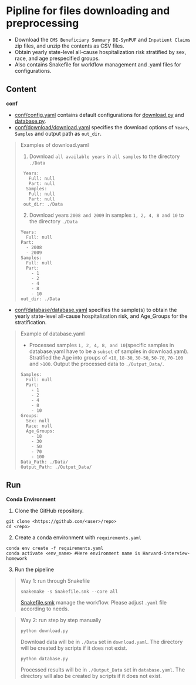 # Pipline for files downloading and preprocessing
* Download the `CMS Beneficiary Summary DE-SynPUF` and `Inpatient Claims` zip files, and unzip the contents as CSV files.
* Obtain yearly state-level all-cause hospitalization risk stratified by sex, race, and age prespecified groups.
* Also contains Snakefile for workflow management and .yaml files for configurations.

## Content
**conf**
* [conf/config.yaml](https://github.com/zhangyf1029/Harvard_Interview_Homework/tree/main/conf) contains default configurations for [download.py](https://github.com/zhangyf1029/Harvard_Interview_Homework/tree/main) and [database.py](https://github.com/zhangyf1029/Harvard_Interview_Homework/tree/main).
* [conf/download/download.yaml](https://github.com/zhangyf1029/Harvard_Interview_Homework/tree/main/conf/download) specifies the download options of `Years`, `Samples` and output path as `out_dir`.
> Examples of download.yaml
> 1. Download `all available years` in `all samples` to the directory `./Data`
>   ```
>    Years:
>      Full: null
>      Part: null
>     Samples:
>      Full: null
>      Part: null
>    out_dir: ./Data
>   ```
> 2. Download years `2008 and 2009` in samples `1, 2, 4, 8 and 10` to the directory `./Data`
>   ```
>   Years:
>     Full: null
>   Part:
>     - 2008
>     - 2009
>   Samples:
>     Full: null
>     Part: 
>       - 1
>       - 2
>       - 4
>       - 8
>       - 10
>   out_dir: ./Data
>   ```
* [conf/database/database.yaml](https://github.com/zhangyf1029/Harvard_Interview_Homework/tree/main/conf/database) specifies the sample(s) to obtain the yearly state-level all-cause hospitalization risk, and Age_Groups for the stratification.
> Example of database.yaml
> * Processed samples `1, 2, 4, 8, and 10`(specific samples in database.yaml have to be a `subset` of samples in download.yaml). Stratified the Age into groups of `<18`, `18-30`, `30-50`, `50-70`, `70-100` and `>100`. Output the processed data to `./Output_Data/`.
>  ```
>  Samples:
>    Full: null
>    Part: 
>      - 1
>      - 2
>      - 4
>      - 8
>      - 10
>  Groups:
>    Sex: null
>    Race: null
>    Age_Groups: 
>      - 18
>      - 30
>      - 50
>      - 70
>      - 100
>  Data_Path: ./Data/
>  Output_Path: ./Output_Data/
>  ```


## Run
**Conda Environment**
1. Clone the GitHub repository.
```
git clone <https://github.com/<user>/repo>
cd <repo>
```
2. Create a conda environment with `requirements.yaml`
```
conda env create -f requirements.yaml
conda activate <env_name> #Here environment name is Harvard-interview-homework
```
3. Run the pipeline
> Way 1: run through Snakefile
>  ```
>  snakemake -s Snakefile.smk --core all
>  ```
> [Snakefile.smk](https://github.com/zhangyf1029/Harvard_Interview_Homework/tree/main) manage the workflow. Please adjust `.yaml` file according to needs.

> Way 2: run step by step manually
>  ```
>  python download.py
>  ```
> Download data will be in `./Data` set in `download.yaml`. The directory will be created by scripts if it does not exist.
>  ```
>  python database.py
>  ```
> Processed results will be in `./Output_Data` set in `database.yaml`. The directory will also be created by scripts if it does not exist.


